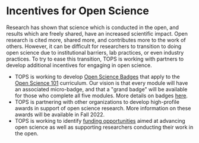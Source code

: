# Incentives for Open Science

Research has shown that science which is conducted in the open, and results which are freely shared, have an increased scientific impact. Open research is cited more, shared more, and contributes more to the work of others. However, it can be difficult for researchers to transition to doing open science due to institutional barriers, lab practices, or even industry practices. To try to ease this transition, TOPS is working with partners to develop additional incentives for engaging in open science.
- TOPS is working to develop [Open Science Badges](./badging_motivation.md) that apply to the [Open Science 101](/docs/Area2_Capacity_Sharing/Open-Science-101/readme.md) curriculum. Our vision is that every module will have an associated micro-badge, and that a "grand badge" will be available for those who complete all five modules. More details on badges [here](./micro-badging_details.md).
- TOPS is partnering with other organizations to develop high-profile awards in support of open science research. More information on these awards will be available in Fall 2022.
- TOPS is working to identify [funding opportunities](https://github.com/nasa/Transform-to-Open-Science/tree/main/docs/Area4_Moving_To_Openness) aimed at advancing open science as well as supporting researchers conducting their work in the open.

